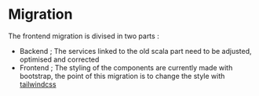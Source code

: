 # Migration
The frontend migration is divised in two parts :
- Backend ; The services linked to the old scala part need to be adjusted, optimised and corrected
- Frontend ; The styling of the components are currently made with bootstrap, the point of this migration is to change the style with [tailwindcss](./ui-design.md)
